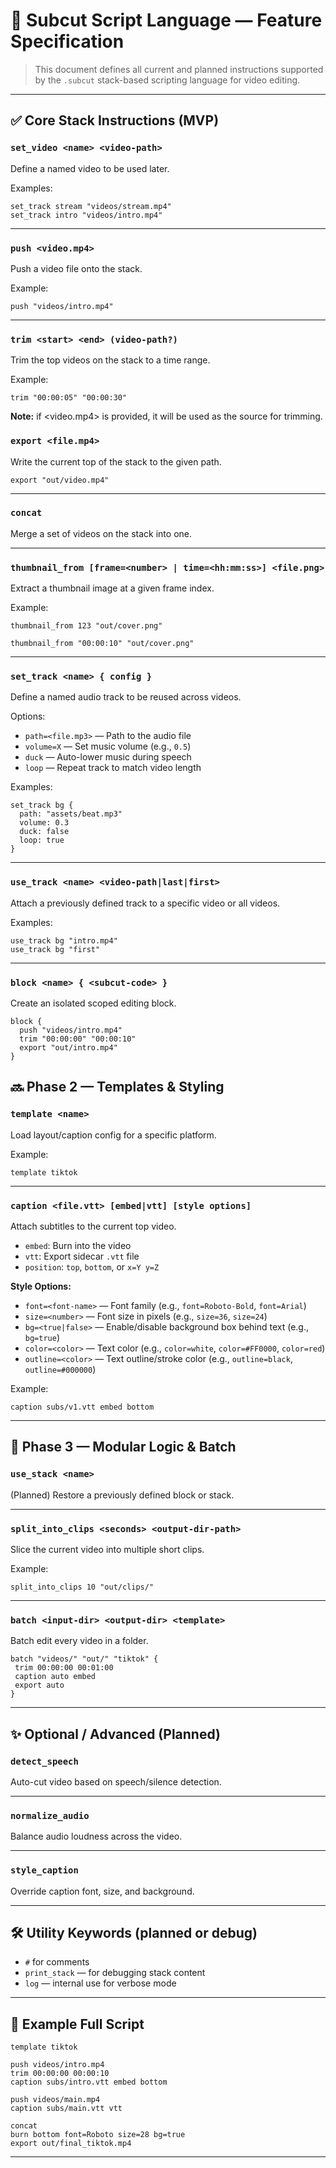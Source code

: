 # 📜 Subcut Script Language — Feature Specification

> This document defines all current and planned instructions supported by the `.subcut` stack-based scripting language for video editing.

---

## ✅ Core Stack Instructions (MVP)

### `set_video <name> <video-path>`

Define a named video to be used later.

Examples:

```text
set_track stream "videos/stream.mp4"
set_track intro "videos/intro.mp4"
```

---

### `push <video.mp4>`

Push a video file onto the stack.

Example:

```text
push "videos/intro.mp4"
```

---

### `trim <start> <end> (video-path?)`

Trim the top videos on the stack to a time range.

Example:

```text
trim "00:00:05" "00:00:30"
```

**Note:** if <video.mp4> is provided, it will be used as the source for trimming.

### `export <file.mp4>`

Write the current top of the stack to the given path.

```text
export "out/video.mp4"
```

---

### `concat`

Merge a set of videos on the stack into one.

---

### `thumbnail_from [frame=<number> | time=<hh:mm:ss>] <file.png>`

Extract a thumbnail image at a given frame index.

Example:

```text
thumbnail_from 123 "out/cover.png"
```

```text
thumbnail_from "00:00:10" "out/cover.png"
```

---

### `set_track <name> { config }`

Define a named audio track to be reused across videos.

Options:

- `path=<file.mp3>` — Path to the audio file
- `volume=X` — Set music volume (e.g., `0.5`)
- `duck` — Auto-lower music during speech
- `loop` — Repeat track to match video length

Examples:

```text
set_track bg {
  path: "assets/beat.mp3"
  volume: 0.3
  duck: false
  loop: true
}
```

---

### `use_track <name> <video-path|last|first>`

Attach a previously defined track to a specific video or all videos.

Examples:

```text
use_track bg "intro.mp4"
use_track bg "first"
```

---

### `block <name> { <subcut-code> }`

Create an isolated scoped editing block.

```text
block {
  push "videos/intro.mp4"
  trim "00:00:00" "00:00:10"
  export "out/intro.mp4"
}
```

## 🔜 Phase 2 — Templates & Styling

### `template <name>`

Load layout/caption config for a specific platform.

Example:

```text
template tiktok
```

---

### `caption <file.vtt> [embed|vtt] [style options]`

Attach subtitles to the current top video.

- `embed`: Burn into the video
- `vtt`: Export sidecar `.vtt` file
- `position`: `top`, `bottom`, or `x=Y y=Z`

**Style Options:**

- `font=<font-name>` — Font family (e.g., `font=Roboto-Bold`, `font=Arial`)
- `size=<number>` — Font size in pixels (e.g., `size=36`, `size=24`)
- `bg=<true|false>` — Enable/disable background box behind text (e.g., `bg=true`)
- `color=<color>` — Text color (e.g., `color=white`, `color=#FF0000`, `color=red`)
- `outline=<color>` — Text outline/stroke color (e.g., `outline=black`, `outline=#000000`)

Example:

```text
caption subs/v1.vtt embed bottom
```

---

## 🧩 Phase 3 — Modular Logic & Batch

### `use_stack <name>`

(Planned) Restore a previously defined block or stack.

---

### `split_into_clips <seconds> <output-dir-path>`

Slice the current video into multiple short clips.

Example:

```text
split_into_clips 10 "out/clips/"
```

---

### `batch <input-dir> <output-dir> <template>`

Batch edit every video in a folder.

```text
batch "videos/" "out/" "tiktok" {
 trim 00:00:00 00:01:00
 caption auto embed
 export auto
}
```

---

## ✨ Optional / Advanced (Planned)

### `detect_speech`

Auto-cut video based on speech/silence detection.

---

### `normalize_audio`

Balance audio loudness across the video.

---

### `style_caption`

Override caption font, size, and background.

---

## 🛠️ Utility Keywords (planned or debug)

- `#` for comments
- `print_stack` — for debugging stack content
- `log` — internal use for verbose mode

---

## 📌 Example Full Script

```text
template tiktok

push videos/intro.mp4
trim 00:00:00 00:00:10
caption subs/intro.vtt embed bottom

push videos/main.mp4
caption subs/main.vtt vtt

concat
burn bottom font=Roboto size=28 bg=true
export out/final_tiktok.mp4
```

---
